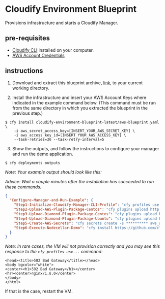 
# Cloudify Environment Blueprint

Provisions infrastructure and starts a Cloudify Manager.


## pre-requisites

- [Cloudify CLI](http://docs.getcloudify.org/4.0.0/installation/from-packages/) installed on your computer.
- [AWS Account Credentials](http://docs.aws.amazon.com/general/latest/gr/aws-sec-cred-types.html)


## instructions

1. Download and extract this blueprint archive, [link](https://github.com/cloudify-examples/cloudify-environment-blueprint/archive/latest.zip), to your current working directory.


2. Install the infrastructure and insert your AWS Account Keys where indicated in the example command below. (This command must be run from the same directory in which you extracted the blueprint in the previous step.)

```shell
$ cfy install cloudify-environment-blueprint-latest/aws-blueprint.yaml \
    -i aws_secret_access_key=[INSERT_YOUR_AWS_SECRET_KEY] \
    -i aws_access_key_id=[INSERT_YOUR_AWS_ACCESS_KEY] \
    --task-retries=30 --task-retry-interval=5
```


3. Show the outputs, and follow the instructions to configure your manager and run the demo application.

```shell
$ cfy deployments outputs
```

_Note: Your example output should look like this:_

_Advice: Wait a couple minutes after the installation has succeeded to run these commands._

```json
{
  "Configure-Manager-and-Run-Example": {
    "Step1-Initialize-Cloudify-Manager-CLI-Profile": "cfy profiles use -s centos -k ~/.ssh/cfy-manager-key.pem -u admin -p admin -t default_tenant **********",
    "Step2-Upload-AWS-Plugin-Package-Centos": "cfy plugins upload http://repository.cloudifysource.org/cloudify/wagons/cloudify-aws-plugin/1.4.4/cloudify_aws_plugin-1.4.4-py27-none-linux_x86_64-centos-Core.wgn",
    "Step3-Upload-Diamond-Plugin-Package-Centos": "cfy plugins upload http://repository.cloudifysource.org/cloudify/wagons/cloudify-diamond-plugin/1.3.5/cloudify_diamond_plugin-1.3.5-py27-none-linux_x86_64-centos-Core.wgn",
    "Step4-Upload-Diamond-Plugin-Package-Ubuntu": "cfy plugins upload http://repository.cloudifysource.org/cloudify/wagons/cloudify-diamond-plugin/1.3.5/cloudify_diamond_plugin-1.3.5-py27-none-linux_x86_64-Ubuntu-trusty.wgn",
    "Step5-Create-AWS-Secrets": "cfy secrets create -s ********** aws_access_key_id && cfy secrets create  -s ********** aws_secret_access_key",
    "Step6-Execute-Nodecellar-Demo": "cfy install https://github.com/cloudify-examples/nodecellar-auto-scale-auto-heal-blueprint/archive/4.0.zip -b demo -n aws-haproxy-blueprint.yaml -i ec2_region_name=us-east-1 -i ec2_region_endpoint=ec2.us-east-1.amazonaws.com -i vpc_id=********** -i public_subnet_id=********** -i private_subnet_id=********** -i availability_zone=us-east-1e -i ami=ami-772aa961"
  }
}
```

_Note: In rare cases, the VM will not provision correctly and you may see this response to the ```cfy profiles use...``` command:_

```shell
<head><title>502 Bad Gateway</title></head>
<body bgcolor="white">
<center><h1>502 Bad Gateway</h1></center>
<hr><center>nginx/1.8.0</center>
</body>
</html>
```

If that is the case, restart the VM.